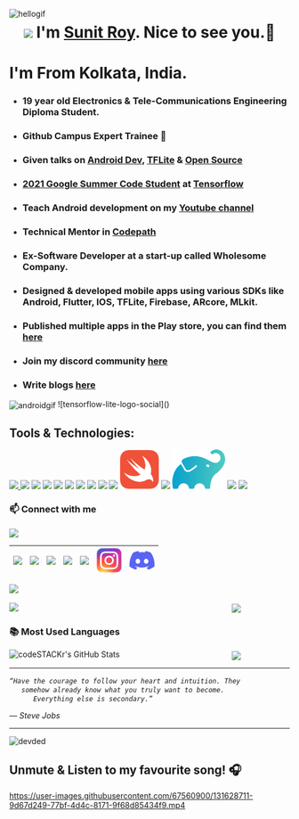 <p>
 <img align="left" src="https://user-images.githubusercontent.com/67560900/107698101-10797e00-6cda-11eb-8357-b7808d66151a.gif" width="310px" alt="hellogif">
</p>
<h1 align="center"> <img src="https://raw.githubusercontent.com/ShahriarShafin/ShahriarShafin/main/Assets/hi.gif" width="40px"/>  I'm <a href="https://sunitroy2703.github.io/" target="_blank">Sunit Roy</a>. Nice to see you.🤗 </h1> 

 # I'm From Kolkata, India.
- ### 19 year old Electronics & Tele-Communications Engineering Diploma Student.
- ### Github Campus Expert Trainee 🚩
- ### Given talks on [Android Dev](https://youtu.be/LnrkFd2UKaw), [TFLite](https://youtu.be/sZayUoWW6nE) & [Open Source](https://youtu.be/iws-QGALzLk)
- ### [2021 Google Summer Code Student](https://github.com/SunitRoy2703/Google-Summer-of-Code-2021-Tensorflow) at [Tensorflow](https://www.tensorflow.org)
- ### Teach Android development on my [Youtube channel](https://bit.ly/SunitRoyYT)
- ### Technical Mentor in [Codepath](https://codepath.org)
- ### Ex-Software Developer at a start-up called Wholesome Company. 
- ### Designed & developed mobile apps using various SDKs like Android, Flutter, IOS, TFLite, Firebase, ARcore, MLkit.
- ### Published multiple apps in the Play store, you can find them [here](https://play.google.com/store/apps/developer?id=Sunit+Roy)
- ### Join my discord community [here](https://discord.gg/jqXQ4Efn63)
- ### Write blogs [here](https://sunitroy.medium.com/)

 <img align="center"  src="https://camo.githubusercontent.com/9afefcbff89a66b497e623146404d0e0d51fd46d9cd4039f8580a339a2ad9cbc/68747470733a2f2f6d69726f2e6d656469756d2e636f6d2f6d61782f323830302f312a4255376630324c655165454c7a747178613865436d772e676966" width="400px" alt="androidgif">
![tensorflow-lite-logo-social]()



 ## Tools & Technologies:
<p align="left">
<a href="https://developer.android.com"><img src="https://user-images.githubusercontent.com/67560900/135036263-b84d2aae-75e0-41d4-a38e-7bd47ca684a8.png" width="70" padding="25"</a>
<a href="https://kotlinlang.org/"><img src="https://user-images.githubusercontent.com/67560900/107707894-9d2b3880-6ce8-11eb-8dda-9f7332696242.png" width="70"></a>
<a href="https://java.com/en/"> <img src="https://user-images.githubusercontent.com/67560900/107707714-53425280-6ce8-11eb-81e8-d0c3e2eb51f2.png" width="80"></a>
<a href="https://developer.android.com/studio"><img src="https://user-images.githubusercontent.com/67560900/107708529-a4067b00-6ce9-11eb-8d70-e780676f0dc0.png" width="70"></a>
<a href="https://firebase.google.com/"><img src="https://www.vectorlogo.zone/logos/firebase/firebase-icon.svg" width="70"></a>
<a href="https://www.tensorflow.org/lite"><img src="https://user-images.githubusercontent.com/67560900/137642292-bbb8bd58-81c1-4ade-9a15-85ffa0be9a2c.png" width="80"></a>
<a href="https://developers.google.com/ml-kit"><img src="https://user-images.githubusercontent.com/67560900/107749425-94665100-6d40-11eb-9ed0-e1f2cfbf76b6.png" width="80"></a>
<a href="https://developers.google.com/ar"><img src="https://user-images.githubusercontent.com/67560900/107708172-0f038200-6ce9-11eb-823a-69bfee591629.png" width="70"></a>
<a href="https://dart.dev/"><img src="https://user-images.githubusercontent.com/67560900/135035906-d82d39b6-476a-4389-b47e-ef34956e7054.png" width="70"></a>
<a href="https://flutter.dev"><img src="https://www.vectorlogo.zone/logos/flutterio/flutterio-icon.svg" width="70"></a>
<a href="https://swift.org"><img src="https://github.com/SunitRoy2703/SunitRoy2703/blob/main/assets/Swift_logo_color.svg" width="70"></a>
<a href="https://developer.apple.com/xcode/"><img src="https://user-images.githubusercontent.com/67560900/135042645-cade6ad5-dcb8-40c0-a8b1-58cef4d5f8f4.png" width="80"></a>
<a href="https://gradle.org"><img src="https://github.com/SunitRoy2703/SunitRoy2703/blob/main/assets/gradle-elephant-icon-gradient-primary.svg" width="95"></a>
<a href="https://code.visualstudio.com/"><img src="https://raw.githubusercontent.com/ShahriarShafin/ShahriarShafin/main/Assets/vscode.webp" width="70"></a>
<a href="https://git-scm.com/"><img src="https://raw.githubusercontent.com/ShahriarShafin/ShahriarShafin/main/Assets/git.gif" width="130"></a>
</p>

### 📫 Connect with me
<img align="center" src="https://raw.githubusercontent.com/ShahriarShafin/ShahriarShafin/main/Assets/handshake.gif" height="32px">

 
<a href="mailto:iamsunitroy03@gmail.com"><img src="https://image.flaticon.com/icons/svg/281/281769.svg" width="40"></a>|<a href="https://www.linkedin.com/in/sunit-roy/"><img src="https://cdn2.iconfinder.com/data/icons/social-media-2285/512/1_Linkedin_unofficial_colored_svg-128.png" width="40"></a>|<a href="https://twitter.com/HeySunit"><img src="https://cdn2.iconfinder.com/data/icons/social-media-2285/512/1_Twitter3_colored_svg-128.png" width="40"></a>|<a href="https://sunitroy.medium.com/"><img src="https://user-images.githubusercontent.com/67560900/109533536-57d87a80-7ae0-11eb-8602-d312a0cb0b0e.png" width="45"></a>|<a href="https://bit.ly/SunitRoyYT"><img src="https://user-images.githubusercontent.com/67560900/124399599-ef253700-dd39-11eb-8b81-68807fdc3541.png" width="45"></a>|<a href="https://www.instagram.com/sunitroy_/"><img src="https://github.com/SunitRoy2703/SunitRoy2703/blob/main/assets/Instagram_logo_2016.svg" width="45"></a>|<a href="https://discord.gg/jqXQ4Efn63"><img src="https://github.com/SunitRoy2703/SunitRoy2703/blob/main/assets/Discord-Logo-Color.svg" width="45"></a>
|--|--|--|--|--|--|--|

![](https://activity-graph.herokuapp.com/graph?username=SunitRoy2703&theme=react-dark&hide_border=true&area=true)

 
<img align="left" src="https://github-readme-stats.vercel.app/api?username=sunitroy2703&count_private=true&show_icons=true&theme=light" width="400px"/>
<img align="center" src="https://github-readme-streak-stats.herokuapp.com/?user=sunitroy2703" width="400px">

 ### 📚 Most Used Languages
 <img align="left" alt="codeSTACKr's GitHub Stats" src="https://github-readme-stats.vercel.app/api/top-langs/?username=SunitRoy2703&layout=compact" width="400px" />
 <img align="center" src="https://user-images.githubusercontent.com/67560900/135058203-f80c9621-b921-4662-97e5-17b4ff1a0369.gif" width="400px">

 --- 


<p align="left">
   <i> 
    
    
    “Have the courage to follow your heart and intuition. They 
       somehow already know what you truly want to become.
          Everything else is secondary.”
         
   ― Steve Jobs
  </i>
</p>       

---

 <p align="left"> <img src="https://gpvc.arturio.dev/SunitRoy2703" alt="devded" /> </p>
                                      
## Unmute & Listen to my favourite song! 🎧
https://user-images.githubusercontent.com/67560900/131628711-9d67d249-77bf-4d4c-8171-9f68d85434f9.mp4

